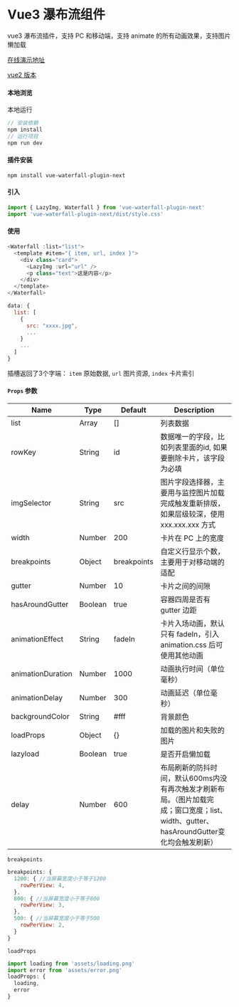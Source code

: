 <!--
 * @Description:
 * @Version: 2.0
 * @Author: Yaowen Liu
 * @Date: 2021-10-18 16:22:04
 * @LastEditors: Yaowen Liu
 * @LastEditTime: 2022-03-18 15:52:19
-->

# Vue3 瀑布流组件

vue3 瀑布流插件，支持 PC 和移动端，支持 animate 的所有动画效果，支持图片懒加载

[在线演示地址](https://vue3-waterfall.netlify.app/)

[vue2 版本](https://github.com/heikaimu/vue-waterfall-plugin)

#### 本地浏览

本地运行

```js
// 安装依赖
npm install
// 运行项目
npm run dev
```

#### 插件安装

```
npm install vue-waterfall-plugin-next
```

#### 引入

```js
import { LazyImg, Waterfall } from 'vue-waterfall-plugin-next'
import 'vue-waterfall-plugin-next/dist/style.css'
```

#### 使用

```js
<Waterfall :list="list">
  <template #item="{ item, url, index }">
    <div class="card">
      <LazyImg :url="url" />
      <p class="text">这是内容</p>
    </div>
  </template>
</Waterfall>

data: {
  list: [
    {
      src: "xxxx.jpg",
      ...
    }
    ...
  ]
}
```
插槽返回了3个字端：
`item` 原始数据, `url` 图片资源, `index` 卡片索引 
#### `Props` 参数

| Name              | Type    | Default     | Description                                                                               |
| ----------------- | ------- | ----------- | ----------------------------------------------------------------------------------------- |
| list              | Array   | []          | 列表数据                                                                                  |
| rowKey            | String  | id          | 数据唯一的字段，比如列表里面的id, 如果要删除卡片，该字段为必填                                     |
| imgSelector       | String  | src         | 图片字段选择器，主要用与监控图片加载完成触发重新排版，如果层级较深，使用 xxx.xxx.xxx 方式 |
| width             | Number  | 200         | 卡片在 PC 上的宽度                                                                        |
| breakpoints       | Object  | breakpoints | 自定义行显示个数，主要用于对移动端的适配                                                  |
| gutter            | Number  | 10          | 卡片之间的间隙                                                                            |
| hasAroundGutter   | Boolean | true        | 容器四周是否有 gutter 边距                                                                |
| animationEffect   | String  | fadeIn      | 卡片入场动画，默认只有 fadeIn，引入 animation.css 后可使用其他动画                        |
| animationDuration | Number  | 1000        | 动画执行时间（单位毫秒）                                                                  |
| animationDelay    | Number  | 300         | 动画延迟（单位毫秒）                                                                      |
| backgroundColor   | String  | #fff        | 背景颜色                                                                                  |
| loadProps         | Object  | {}          | 加载的图片和失败的图片                                                                       |
| lazyload          | Boolean | true        | 是否开启懒加载                                                                       |
| delay             | Number  | 600         | 布局刷新的防抖时间，默认600ms内没有再次触发才刷新布局。（图片加载完成；窗口宽度；list、width、gutter、hasAroundGutter变化均会触发刷新） |

`breakpoints`
```js
breakpoints: {
  1200: { //当屏幕宽度小于等于1200
    rowPerView: 4,
  },
  800: { //当屏幕宽度小于等于800
    rowPerView: 3,
  },
  500: { //当屏幕宽度小于等于500
    rowPerView: 2,
  }
}
```

`loadProps`
```js
import loading from 'assets/loading.png'
import error from 'assets/error.png'
loadProps: {
  loading,
  error
}
```